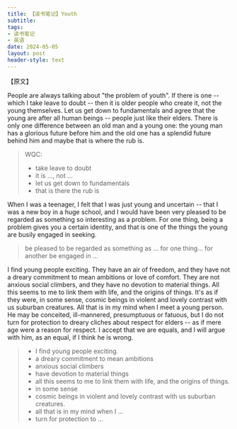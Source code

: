 ```yaml
---
title: 【读书笔记】Youth
subtitle: 
tags: 
- 读书笔记
- 英语
date: 2024-05-05
layout: post
header-style: text
---
```


【原文】

People are always talking about "the problem of youth". If there is one -- which I take leave to doubt -- then it is older people who create it, not the young themselves. Let us get down to fundamentals and agree that the young are after all human beings -- people just like their elders. There is only one difference between an old man and a young one: the young man has a glorious future before him and the old one has a splendid future behind him and maybe that is where the rub is.

> WQC: 
> - take leave to doubt
> - it is ..., not ...
> - let us get down to fundamentals
> - that is there the rub is

When I was a teenager, I felt that I was just young and uncertain -- that I was a new boy in a huge school, and I would have been very pleased to be regarded as something so interesting as a problem. For one thing, being a problem gives you a certain identity, and that is one of the things the young are busily engaged in seeking.

> be pleased to be regarded as something as ...
> for one thing... for another
> be engaged in ...

I find young people exciting. They have an air of freedom, and they have not a dreary commitment to mean ambitions or love of comfort. They are not anxious social climbers, and they have no devotion to material things. All this seems to me to link them with life, and the origins of things. It's as if they were, in some sense, cosmic beings in violent and lovely contrast with us suburban creatures. All that is in my mind when I meet a young person. He may be conceited, ill-mannered, presumptuous or fatuous, but I do not turn for protection to dreary cliches about respect for elders -- as if mere age were a reason for respect. I accept that we are equals, and I will argue with him, as an equal, if I think he is wrong.

>-  I find young people exciting.
> - a dreary commitment to mean ambitions
> - anxious social climbers
> - have devotion to material things
> - all this seems to me to link them with life, and the origins of things.
> - in some sense
> - cosmic beings in violent and lovely contrast with us suburban creatures.
> - all that is in my mind when I ...
> - turn for protection to ...
